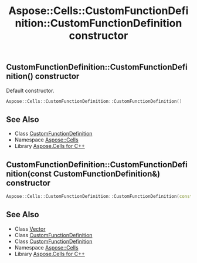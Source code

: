 ﻿---
title: Aspose::Cells::CustomFunctionDefinition::CustomFunctionDefinition constructor
linktitle: CustomFunctionDefinition
second_title: Aspose.Cells for C++ API Reference
description: 'Aspose::Cells::CustomFunctionDefinition::CustomFunctionDefinition constructor. Default constructor in C++.'
type: docs
weight: 100
url: /cpp/aspose.cells/customfunctiondefinition/customfunctiondefinition/
---
## CustomFunctionDefinition::CustomFunctionDefinition() constructor


Default constructor.

```cpp
Aspose::Cells::CustomFunctionDefinition::CustomFunctionDefinition()
```

## See Also

* Class [CustomFunctionDefinition](../)
* Namespace [Aspose::Cells](../../)
* Library [Aspose.Cells for C++](../../../)
## CustomFunctionDefinition::CustomFunctionDefinition(const CustomFunctionDefinition\&) constructor




```cpp
Aspose::Cells::CustomFunctionDefinition::CustomFunctionDefinition(const CustomFunctionDefinition &src)=delete
```

## See Also

* Class [Vector](../../vector/)
* Class [CustomFunctionDefinition](../)
* Class [CustomFunctionDefinition](../)
* Namespace [Aspose::Cells](../../)
* Library [Aspose.Cells for C++](../../../)
